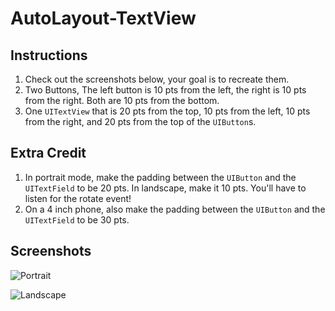

# AutoLayout-TextView

## Instructions

  1. Check out the screenshots below, your goal is to recreate them.
  2. Two Buttons, The left button is 10 pts from the left, the right is 10 pts
     from the right. Both are 10 pts from the bottom.
  3. One `UITextView` that is 20 pts from the top, 10 pts from the
     left, 10 pts from the right, and 20 pts from the top of the `UIButton`s.

## Extra Credit

  1. In portrait mode, make the padding between the `UIButton` and the `UITextField` to be 20 pts. In landscape, make it 10 pts. You'll have to listen for the rotate event!
  2. On a 4 inch phone, also make the padding between the `UIButton` and the `UITextField` to be 30 pts.

## Screenshots
![Portrait](http://ironboard-curriculum-content.s3.amazonaws.com/iOS/autolayout-textview/Portrait.png)

![Landscape](http://ironboard-curriculum-content.s3.amazonaws.com/iOS/autolayout-textview/Landscape.png)
